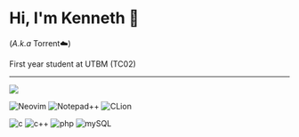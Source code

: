 # Hi, I'm Kenneth 👋

(*A.k.a* Torrent☁️)  

First year student at UTBM (TC02)
<hr>
<img src="https://github-readme-stats.vercel.app/api/top-langs/?username=ken-soares&theme=tokyonight"/>

![Neovim](https://img.shields.io/badge/NeoVim-%2357A143.svg?&style=for-the-badge&logo=neovim&logoColor=white)
![Notepad++](https://img.shields.io/badge/Notepad++-90E59A.svg?style=for-the-badge&logo=notepad%2B%2B&logoColor=black)
![CLion](https://img.shields.io/badge/CLion-000000?style=for-the-badge&logo=clion&logoColor=white)


![c](https://img.shields.io/badge/c-%2300599C.svg?style=for-the-badge&logo=c&logoColor=white)
![c++](	https://img.shields.io/badge/C%2B%2B-00599C?style=for-the-badge&logo=c%2B%2B&logoColor=white)
![php](https://img.shields.io/badge/PHP-777BB4?style=for-the-badge&logo=php&logoColor=white)
![mySQL](https://img.shields.io/badge/MySQL-00000F?style=for-the-badge&logo=mysql&logoColor=white)
<!---
ken-soares/ken-soares is a ✨ special ✨ repository because its `README.md` (this file) appears on your GitHub profile.
You can click the Preview link to take a look at your changes.
--->
